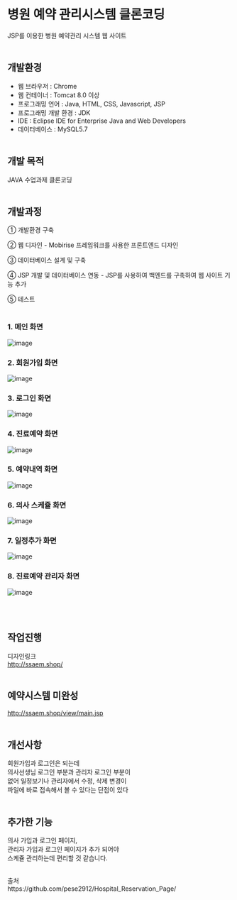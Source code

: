 # 병원 예약 관리시스템 클론코딩
JSP를 이용한 병원 예약관리 시스템 웹 사이트
<br><br>
## 개발환경 

* 웹 브라우저 : Chrome 
* 웹 컨테이너 : Tomcat 8.0 이상
* 프로그래밍 언어 : Java, HTML, CSS, Javascript, JSP
* 프로그래밍 개발 환경 : JDK
* IDE : Eclipse IDE for Enterprise Java and Web Developers
* 데이터베이스 : MySQL5.7
<br><br>

## 개발 목적

JAVA 수업과제 클론코딩
<br><br>
## 개발과정

① 개발환경 구축

② 웹 디자인 - Mobirise 프레임워크를 사용한 프론트엔드 디자인

③ 데이터베이스 설계 및 구축

④ JSP 개발 및 데이터베이스 연동 - JSP를 사용하여 백엔드를 구축하여 웹 사이트 기능 추가

⑤ 테스트
<br><br>

### 1. 메인 화면

![image](https://github.com/taiji9203/java_html/blob/main/img/main01.png)


### 2. 회원가입 화면

![image](https://github.com/taiji9203/java_html/blob/main/img/main02.png)


### 3. 로그인 화면

![image](https://github.com/taiji9203/java_html/blob/main/img/main03.png)


### 4. 진료예약 화면

![image](https://github.com/taiji9203/java_html/blob/main/img/main04.png)


### 5. 예약내역 화면

![image](https://github.com/taiji9203/java_html/blob/main/img/main05.png)

### 6. 의사 스케쥴 화면

![image](https://github.com/taiji9203/java_html/blob/main/img/main06.png)

### 7. 일정추가 화면

![image](https://github.com/taiji9203/java_html/blob/main/img/main07.png)

### 8. 진료예약 관리자 화면

![image](https://github.com/taiji9203/java_html/blob/main/img/main08.png)

<br><br>
## 작업진행

디자인링크<br>
http://ssaem.shop/
<br><br>
## 예약시스템 미완성<br>
http://ssaem.shop/view/main.jsp
<br><br>
## 개선사항

회원가입과 로그인은 되는데<br>
의사선생님 로그인 부분과 관리자 로그인 부분이<br>
없어 일정보기나 관리자에서 수정, 삭제 변경이<br>
파일에 바로 접속해서 볼 수 있다는 단점이 있다
<br><br>
## 추가한 기능

의사 가입과 로그인 페이지,<br>
관리자 가입과 로그인 페이지가 추가 되어야<br>
스케쥴 관리하는데 편리할 것 같습니다.

<br>
출처<br>
https://github.com/pese2912/Hospital_Reservation_Page/

